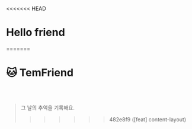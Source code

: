 <<<<<<< HEAD
# Hello friend
=======
# 🐱 TemFriend

<br>
<br>

> 그 날의 추억을 기록해요.<br>
>>>>>>> 482e8f9 ([feat] content-layout)

